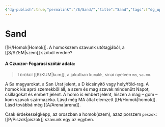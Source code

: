 ```yaml
---
{"dg-publish":true,"permalink":"/S/Sand/","title":"Sand","tags":["dg_uploaded"],"created":"2023-10-17T11:40","updated":"2023-10-25T02:09"}
---
```



# Sand

[[H/Homok\|Homok]]. A homokszem szavunk utótagjából, a [[S/SZEM\|szem]] szóból eredne?  

#### A Czuczor-Fogarasi szótár adata:

> Törökül [[K/KUM\|kum]], a jakutban `kumakh`, sínai nyelven `mo`, `sa-mo`.  

A Sa magyarokat, a San Urat jelent, a D kicsinyítő vagy hely/föld-rag. A homok kis apró szemekből áll, a szem és mag szavak mindenütt Napot, csillagokat és embert jelent. A homo is embert jelent, hiszen a mag – gom – kom szavak származéka. Lásd még MA által elemzett [[H/Homok\|homok]]. Lásd továbbá még [[A/Arena\|arena]].  

Csak érdekességképp, az oroszban a homok(szem), azaz porszem `peszok`: [[P/Piszok\|piszok]] szavunk egy az egyben.  